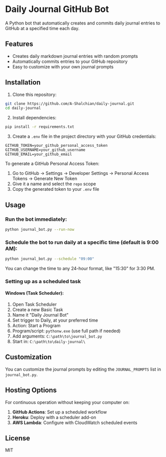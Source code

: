 # Daily Journal GitHub Bot

A Python bot that automatically creates and commits daily journal entries to GitHub at a specified time each day.

## Features

- Creates daily markdown journal entries with random prompts
- Automatically commits entries to your GitHub repository
- Easy to customize with your own journal prompts

## Installation

1. Clone this repository:

```bash
git clone https://github.com/A-Shalchian/daily-journal.git
cd daily-journal
```

2. Install dependencies:

```bash
pip install -r requirements.txt
```

3. Create a `.env` file in the project directory with your GitHub credentials:

```
GITHUB_TOKEN=your_github_personal_access_token
GITHUB_USERNAME=your_github_username
GITHUB_EMAIL=your_github_email
```

To generate a GitHub Personal Access Token:
1. Go to GitHub → Settings → Developer Settings → Personal Access Tokens → Generate New Token
2. Give it a name and select the `repo` scope
3. Copy the generated token to your `.env` file

## Usage

### Run the bot immediately:

```bash
python journal_bot.py --run-now
```

### Schedule the bot to run daily at a specific time (default is 9:00 AM):

```bash
python journal_bot.py --schedule "09:00"
```

You can change the time to any 24-hour format, like "15:30" for 3:30 PM.

### Setting up as a scheduled task

#### Windows (Task Scheduler):

1. Open Task Scheduler
2. Create a new Basic Task
3. Name it "Daily Journal Bot"
4. Set trigger to Daily, at your preferred time
5. Action: Start a Program
6. Program/script: `pythonw.exe` (use full path if needed)
7. Add arguments: `C:\path\to\journal_bot.py`
8. Start in: `C:\path\to\daily-journal\`

## Customization

You can customize the journal prompts by editing the `JOURNAL_PROMPTS` list in `journal_bot.py`.

## Hosting Options

For continuous operation without keeping your computer on:

1. **GitHub Actions**: Set up a scheduled workflow
2. **Heroku**: Deploy with a scheduler add-on
3. **AWS Lambda**: Configure with CloudWatch scheduled events

## License

MIT

